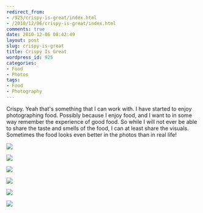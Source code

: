 ```yaml
---
redirect_from:
- /925/crispy-is-great/index.html
- /2010/12/06/crispy-is-great/index.html
comments: true
date: 2010-12-06 08:42:49
layout: post
slug: crispy-is-great
title: Crispy Is Great
wordpress_id: 925
categories:
- Food
- Photos
tags:
- Food
- Photography
---
```


Crispy. Yeah that's something that I can work with. I have started to enjoy photographing food. Possibly because I enjoy food, and I want to in some way remember the experience of good food. So while I will not ever be able to share the taste and smells of the food, I can at least share the visuals. Sometimes the food looks even better in the photos than in real life!

<div class="galleria">
<a
href="http://farm6.static.flickr.com/5242/5233215293_74aef6d90d_b.jpg"><img
src="http://farm6.static.flickr.com/5242/5233215293_74aef6d90d.jpg"
data-description="I do indeed like that bacon."></img></a>

<a
href="http://farm6.static.flickr.com/5087/5233215271_c828aafc0a_b.jpg"><img
src="http://farm6.static.flickr.com/5087/5233215271_c828aafc0a.jpg"></img></a>

<a
href="http://farm6.static.flickr.com/5130/5233215229_1e6a4a846a_b.jpg"><img
src="http://farm6.static.flickr.com/5130/5233215229_1e6a4a846a.jpg" data-description="A Hawaiian roll with some honey with some bacon. Mmm"></img></a>

<a
href="http://farm6.static.flickr.com/5168/5233215201_f29a04c5e1_b.jpg"><img
src="http://farm6.static.flickr.com/5168/5233215201_f29a04c5e1.jpg" data-description="Grilled cheese sandwiches are making a comeback. Here it comes back with bacon mixed in."></img></a>

<a
href="http://farm6.static.flickr.com/5290/5233806926_37a292a218_b.jpg"><img
src="http://farm6.static.flickr.com/5290/5233806926_37a292a218.jpg" data-description="Rainbow bread from King's Hawaiian."></img></a>

<a
href="http://farm6.static.flickr.com/5205/5233215155_7bcb4a4e5e_b.jpg"><img
src="http://farm6.static.flickr.com/5205/5233215155_7bcb4a4e5e.jpg"></img></a>
</div>
